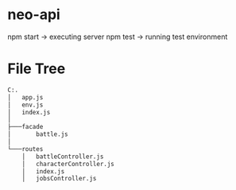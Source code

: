 # neo-api
npm start -> executing server
npm test -> running test environment

# File Tree
```bash
C:.
│   app.js
│   env.js
│   index.js
│
├───facade
│       battle.js
│
└───routes
    │   battleController.js
    │   characterController.js
    │   index.js
    │   jobsController.js
    


